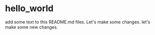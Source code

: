 # hello_world


add some text to this README.md files. Let's make some changes. let's make some new changes.